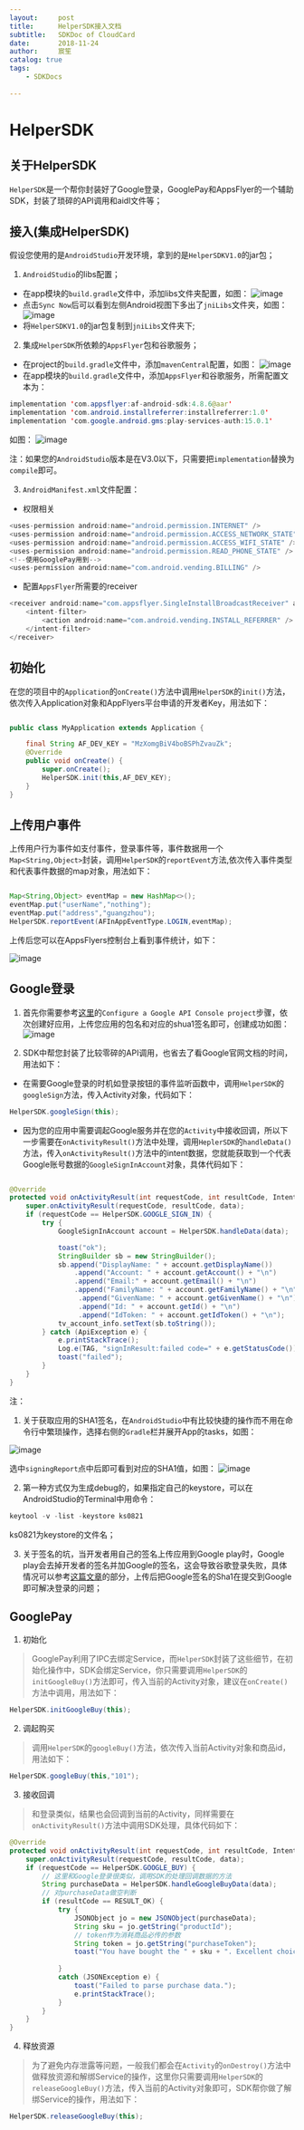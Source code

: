 ```yaml
---
layout:     post
title:      HelperSDK接入文档
subtitle:   SDKDoc of CloudCard
date:       2018-11-24
author:     宸笙
catalog: true
tags:
    - SDKDocs
    
---
```



# HelperSDK
## 关于HelperSDK
``HelperSDK``是一个帮你封装好了Google登录，GooglePay和AppsFlyer的一个辅助SDK，封装了琐碎的API调用和aidl文件等；
## 接入(集成HelperSDK)
假设您使用的是``AndroidStudio``开发环境，拿到的是``HelperSDKV1.0``的jar包；
1. ``AndroidStudio``的libs配置；
* 在app模块的``build.gradle``文件中，添加libs文件夹配置，如图：
![image](http://bmob-cdn-20286.b0.upaiyun.com/2018/08/15/d1462dd9409b8467808d6a78e120373a.png)
* 点击``Sync Now``后可以看到左侧Android视图下多出了``jniLibs``文件夹，如图：
![image](http://bmob-cdn-20286.b0.upaiyun.com/2018/08/15/ccec58d540a55d40800b6736895492e4.png)
* 将``HelperSDKV1.0``的jar包复制到``jniLibs``文件夹下;
2. 集成``HelperSDK``所依赖的``AppsFlyer``包和谷歌服务；
* 在project的``build.gradle``文件中，添加``mavenCentral``配置，如图：
![image](http://bmob-cdn-20286.b0.upaiyun.com/2018/08/15/f80705f840de5467801c2e11312fe5bf.png)
* 在app模块的``build.gradle``文件中，添加``AppsFlyer``和谷歌服务，所需配置文本为：
```java
implementation 'com.appsflyer:af-android-sdk:4.8.6@aar'
implementation 'com.android.installreferrer:installreferrer:1.0'
implementation 'com.google.android.gms:play-services-auth:15.0.1'

```
如图：
![image](http://bmob-cdn-20286.b0.upaiyun.com/2018/08/15/d2f7f64e4023c3f780618743e9f0517d.png)

注：如果您的``AndroidStudio``版本是在V3.0以下，只需要把``implementation``替换为``compile``即可。

3. ``AndroidManifest.xml``文件配置：
* 权限相关
```java
<uses-permission android:name="android.permission.INTERNET" />
<uses-permission android:name="android.permission.ACCESS_NETWORK_STATE" />
<uses-permission android:name="android.permission.ACCESS_WIFI_STATE" />
<uses-permission android:name="android.permission.READ_PHONE_STATE" />
<!--使用GooglePay用到-->
<uses-permission android:name="com.android.vending.BILLING" />
```
* 配置``AppsFlyer``所需要的receiver
```java
<receiver android:name="com.appsflyer.SingleInstallBroadcastReceiver" android:exported="true">
    <intent-filter>
        <action android:name="com.android.vending.INSTALL_REFERRER" />
    </intent-filter>
</receiver>
```
## 初始化

在您的项目中的``Application``的``onCreate()``方法中调用``HelperSDK``的``init()``方法，依次传入Application对象和AppFlyers平台申请的开发者Key，用法如下：

```java

public class MyApplication extends Application {

    final String AF_DEV_KEY = "MzXomgBiV4boBSPhZvauZk";
    @Override
    public void onCreate() {
        super.onCreate();
        HelperSDK.init(this,AF_DEV_KEY);
    }
}

```
## 上传用户事件

上传用户行为事件如支付事件，登录事件等，事件数据用一个``Map<String,Object>``封装，调用``HelperSDK``的``reportEvent``方法,依次传入事件类型和代表事件数据的map对象，用法如下：

```java

Map<String,Object> eventMap = new HashMap<>();
eventMap.put("userName","nothing");
eventMap.put("address","guangzhou");
HelperSDK.reportEvent(AFInAppEventType.LOGIN,eventMap);

```

上传后您可以在AppsFlyers控制台上看到事件统计，如下：

![image](http://bmob-cdn-20286.b0.upaiyun.com/2018/08/15/9f76b0a1406e4fc780e674f7f763b329.png)




## Google登录
1. 首先你需要参考[这里](https://developers.google.com/identity/sign-in/android/start-integrating)的``Configure a Google API Console project``步骤，依次创建好应用，上传您应用的包名和对应的shua1签名即可，创建成功如图：
![image](http://bmob-cdn-20286.b0.upaiyun.com/2018/08/15/9722cc3b403c570780f623b2befcd4a4.png)

2. SDK中帮您封装了比较零碎的API调用，也省去了看Google官网文档的时间，用法如下：

* 在需要Google登录的时机如登录按钮的事件监听函数中，调用``HelperSDK``的``googleSign``方法，传入Activity对象，代码如下：
```java
HelperSDK.googleSign(this);
```

* 因为您的应用中需要调起Google服务并在您的``Activity``中接收回调，所以下一步需要在``onActivityResult()``方法中处理，调用``HeplerSDK``的``handleData()``方法，传入``onActivityResult()``方法中的intent数据，您就能获取到一个代表Google账号数据的``GoogleSignInAccount``对象，具体代码如下：

```java

@Override
protected void onActivityResult(int requestCode, int resultCode, Intent data){
    super.onActivityResult(requestCode, resultCode, data);
    if (requestCode == HelperSDK.GOOGLE_SIGN_IN) {
        try {
            GoogleSignInAccount account = HelperSDK.handleData(data);

            toast("ok");
            StringBuilder sb = new StringBuilder();
            sb.append("DisplayName: " + account.getDisplayName())
                .append("Account: " + account.getAccount() + "\n")
                .append("Email:" + account.getEmail() + "\n")
                .append("FamilyName: " + account.getFamilyName() + "\n")
                 .append("GivenName: " + account.getGivenName() + "\n")
                 .append("Id: " + account.getId() + "\n")
                 .append("IdToken: " + account.getIdToken() + "\n");
            tv_account_info.setText(sb.toString());
        } catch (ApiException e) {
            e.printStackTrace();
            Log.e(TAG, "signInResult:failed code=" + e.getStatusCode());
            toast("failed");
        }
    }
}

```

注：
1. 关于获取应用的SHA1签名，在``AndroidStudio``中有比较快捷的操作而不用在命令行中繁琐操作，选择右侧的``Gradle``栏并展开App的tasks，如图：

![image](http://bmob-cdn-20286.b0.upaiyun.com/2018/08/15/1fe9051440304c4480de0e694453f247.png)

选中``signingReport``点中后即可看到对应的SHA1值，如图：
![image](http://bmob-cdn-20286.b0.upaiyun.com/2018/08/15/8d0757a2402260dd8038debc2155b25b.png)

2. 第一种方式仅为生成debug的，如果指定自己的keystore，可以在AndroidStudio的Terminal中用命令：

```java
keytool -v -list -keystore ks0821  
```
ks0821为keystore的文件名；

3. 关于签名的坑，当开发者用自己的签名上传应用到Google play时，Google play会去掉开发者的签名并加Google的签名，这会导致谷歌登录失败，具体情况可以参考[这篇文章](https://blog.csdn.net/a940659387/article/details/79527006)的部分，上传后把Google签名的Sha1在提交到Google即可解决登录的问题；

## GooglePay
1. 初始化
> GooglePay利用了IPC去绑定Service，而``HelperSDK``封装了这些细节，在初始化操作中，SDK会绑定Service，你只需要调用``HelperSDK``的``initGoogleBuy()``方法即可，传入当前的Activity对象，建议在``onCreate()``方法中调用，用法如下：
```java
HelperSDK.initGoogleBuy(this);
```
2. 调起购买
> 调用``HelperSDK``的``googleBuy()``方法，依次传入当前Activity对象和商品id，用法如下：
```java
HelperSDK.googleBuy(this,"101");
```
3. 接收回调
> 和登录类似，结果也会回调到当前的Activity，同样需要在``onActivityResult()``方法中调用SDK处理，具体代码如下：
```java
@Override
protected void onActivityResult(int requestCode, int resultCode, Intent data) {
    super.onActivityResult(requestCode, resultCode, data);
    if (requestCode == HelperSDK.GOOGLE_BUY) {
        // 这里和Google登录很类似，调用SDK的处理回调数据的方法
        String purchaseData = HelperSDK.handleGoogleBuyData(data);
        // 对purchaseData做空判断
        if (resultCode == RESULT_OK) {
            try {
                JSONObject jo = new JSONObject(purchaseData);
                String sku = jo.getString("productId");
                // token作为消耗商品必传的参数
                String token = jo.getString("purchaseToken");
                toast("You have bought the " + sku + ". Excellent choice,adventurer!");
                
            }
            catch (JSONException e) {
                toast("Failed to parse purchase data.");
                e.printStackTrace();
            }
        }
    }
}
```
4. 释放资源
> 为了避免内存泄露等问题，一般我们都会在``Activity``的``onDestroy()``方法中做释放资源和解绑Service的操作，这里你只需要调用``HelperSDK``的``releaseGoogleBuy()``方法，传入当前的Activity对象即可，SDK帮你做了解绑Service的操作，用法如下：
```java
HelperSDK.releaseGoogleBuy(this);
```
